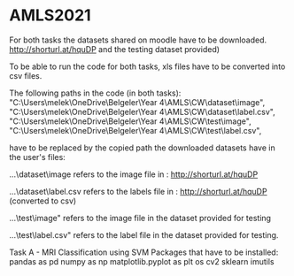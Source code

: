 # AMLS2021

For both tasks the datasets shared on moodle have to be downloaded.
 http://shorturl.at/hquDP and the testing dataset provided)

To be able to run the code for both tasks, xls files have to be converted into csv files. 

The following paths in the code (in both tasks):
"C:\Users\melek\OneDrive\Belgeler\Year 4\AMLS\CW\dataset\image",
"C:\Users\melek\OneDrive\Belgeler\Year 4\AMLS\CW\dataset\label.csv",
"C:\Users\melek\OneDrive\Belgeler\Year 4\AMLS\CW\test\image",
"C:\Users\melek\OneDrive\Belgeler\Year 4\AMLS\CW\test\label.csv",

have to be replaced by the copied path the downloaded datasets have in the user's files:

...\dataset\image refers to the image file in : http://shorturl.at/hquDP

...\dataset\label.csv refers to the labels file in : http://shorturl.at/hquDP (converted to csv)

...\test\image" refers to the image file in the dataset provided for testing

...\test\label.csv" refers to the label file in the dataset provided for testing. 


Task A - MRI Classification using SVM 
Packages that have to be installed:
pandas as pd
numpy as np
matplotlib.pyplot as plt
os
cv2
sklearn 
imutils





